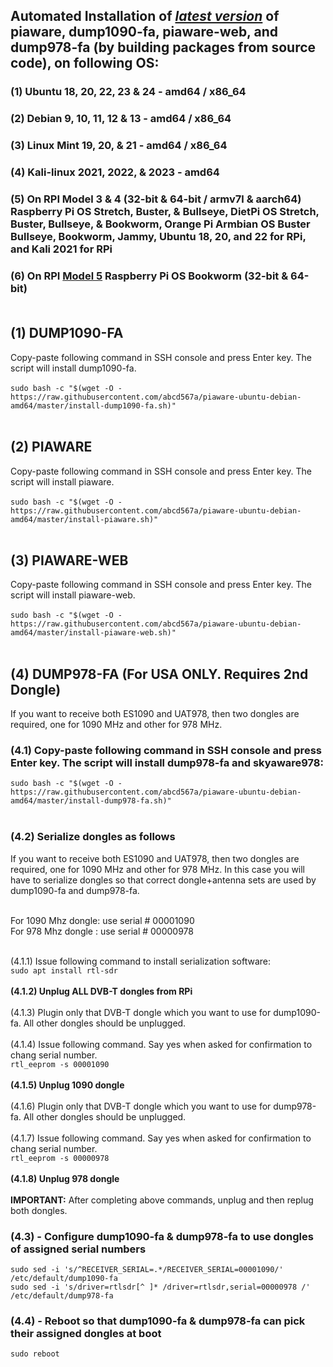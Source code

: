 ## Automated Installation of <ins>_latest version_</ins> of piaware, dump1090-fa, piaware-web, and dump978-fa (by building packages from source code), on following OS: </br>

### (1) Ubuntu 18, 20, 22, 23 & 24 - amd64 / x86_64  
### (2) Debian 9, 10, 11, 12 & 13 - amd64 / x86_64  
### (3) Linux Mint 19, 20, & 21 - amd64 / x86_64  
### (4) Kali-linux 2021, 2022, & 2023 - amd64  
### (5) On RPI Model 3 & 4 (32-bit & 64-bit / armv7l & aarch64) Raspberry Pi OS Stretch, Buster, & Bullseye, DietPi OS Stretch, Buster, Bullseye, & Bookworm, Orange Pi Armbian OS Buster  Bullseye, Bookworm, Jammy, Ubuntu 18, 20, and 22 for RPi, and Kali 2021 for RPi 
### (6) On RPI <ins>Model 5</ins> Raspberry Pi OS Bookworm (32-bit & 64-bit) </br></br>

## (1) DUMP1090-FA

Copy-paste following command in SSH console and press Enter key. The script will install dump1090-fa. </br></br>
`sudo bash -c "$(wget -O - https://raw.githubusercontent.com/abcd567a/piaware-ubuntu-debian-amd64/master/install-dump1090-fa.sh)" `</br></br>


## (2) PIAWARE 
Copy-paste following command in SSH console and press Enter key. The script will install piaware. </br></br>
`sudo bash -c "$(wget -O - https://raw.githubusercontent.com/abcd567a/piaware-ubuntu-debian-amd64/master/install-piaware.sh)" `</br></br>

## (3) PIAWARE-WEB
Copy-paste following command in SSH console and press Enter key. The script will install piaware-web. </br></br>
`sudo bash -c "$(wget -O - https://raw.githubusercontent.com/abcd567a/piaware-ubuntu-debian-amd64/master/install-piaware-web.sh)" `</br></br>


## (4) DUMP978-FA (For USA ONLY. Requires 2nd Dongle)
If you want to receive both ES1090 and UAT978, then two dongles are required, one for 1090 MHz and other for 978 MHz. </br>
### (4.1) Copy-paste following command in SSH console and press Enter key. The script will install dump978-fa and skyaware978: </br>
`sudo bash -c "$(wget -O - https://raw.githubusercontent.com/abcd567a/piaware-ubuntu-debian-amd64/master/install-dump978-fa.sh)" `</br></br>

### (4.2) Serialize dongles as follows </br>
If you want to receive both ES1090 and UAT978, then two dongles are required, one for 1090 MHz and other for 978 MHz. In this case you will have to serialize dongles so that correct dongle+antenna sets are used by dump1090-fa and dump978-fa. </br></br>

For 1090 Mhz dongle: use serial # 00001090 </br>
For 978 Mhz dongle : use serial # 00000978 </br></br>


(4.1.1) Issue following command to install serialization software: </br>
`sudo apt install rtl-sdr` </br></br>
**(4.1.2) Unplug ALL DVB-T dongles from RPi** </br></br>
(4.1.3) Plugin only that DVB-T dongle which you want to use for dump1090-fa. All other dongles should be unplugged. </br></br>
(4.1.4) Issue following command. Say yes when asked for confirmation to chang serial number. </br>
`rtl_eeprom -s 00001090` </br></br>
**(4.1.5) Unplug 1090 dongle** </br></br>
(4.1.6) Plugin only that DVB-T dongle which you want to use for dump978-fa. All other dongles should be unplugged. </br></br>
(4.1.7) Issue following command. Say yes when asked for confirmation to chang serial number. </br>
`rtl_eeprom -s 00000978` </br></br>
**(4.1.8) Unplug 978 dongle** </br></br>
**IMPORTANT:** After completing above commands, unplug and then replug both dongles. </br>

### (4.3) - Configure dump1090-fa & dump978-fa to use dongles of assigned serial numbers </br>
```
sudo sed -i 's/^RECEIVER_SERIAL=.*/RECEIVER_SERIAL=00001090/' /etc/default/dump1090-fa  
sudo sed -i 's/driver=rtlsdr[^ ]* /driver=rtlsdr,serial=00000978 /' /etc/default/dump978-fa  
```

### (4.4) - Reboot so that dump1090-fa & dump978-fa can pick their assigned dongles at boot </br>

`sudo reboot `   </br>



